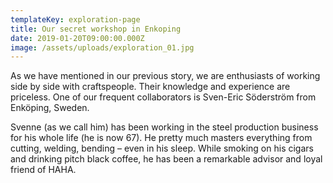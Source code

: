 ```yaml
---
templateKey: exploration-page
title: Our secret workshop in Enkoping
date: 2019-01-20T09:00:00.000Z
image: /assets/uploads/exploration_01.jpg
---
```

As we have mentioned in our previous story, we are enthusiasts of working side by side with craftspeople. Their knowledge and experience are priceless. One of our frequent collaborators is Sven-Eric Söderström from Enköping, Sweden. 


Svenne (as we call him) has been working in the steel production business for his whole life (he is now 67). He pretty much masters everything from cutting, welding, bending – even in his sleep. While smoking on his cigars and drinking pitch black coffee, he has been a remarkable advisor and loyal friend of HAHA.
